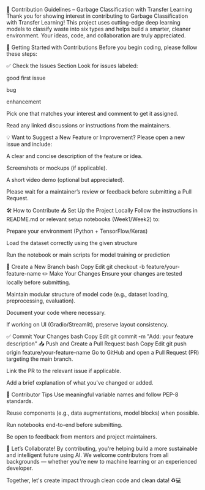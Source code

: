 🧠 Contribution Guidelines – Garbage Classification with Transfer Learning
Thank you for showing interest in contributing to Garbage Classification with Transfer Learning!
This project uses cutting-edge deep learning models to classify waste into six types and helps build a smarter, cleaner environment. Your ideas, code, and collaboration are truly appreciated.

🚀 Getting Started with Contributions
Before you begin coding, please follow these steps:

✅ Check the Issues Section
Look for issues labeled:

good first issue

bug

enhancement

Pick one that matches your interest and comment to get it assigned.

Read any linked discussions or instructions from the maintainers.

💡 Want to Suggest a New Feature or Improvement?
Please open a new issue and include:

A clear and concise description of the feature or idea.

Screenshots or mockups (if applicable).

A short video demo (optional but appreciated).

Please wait for a maintainer’s review or feedback before submitting a Pull Request.

🛠️ How to Contribute
📥 Set Up the Project Locally
Follow the instructions in README.md or relevant setup notebooks (Week1/Week2) to:

Prepare your environment (Python + TensorFlow/Keras)

Load the dataset correctly using the given structure

Run the notebook or main scripts for model training or prediction

🌿 Create a New Branch
bash
Copy
Edit
git checkout -b feature/your-feature-name
✏️ Make Your Changes
Ensure your changes are tested locally before submitting.

Maintain modular structure of model code (e.g., dataset loading, preprocessing, evaluation).

Document your code where necessary.

If working on UI (Gradio/Streamlit), preserve layout consistency.

✅ Commit Your Changes
bash
Copy
Edit
git commit -m "Add: your feature description"
📤 Push and Create a Pull Request
bash
Copy
Edit
git push origin feature/your-feature-name
Go to GitHub and open a Pull Request (PR) targeting the main branch.

Link the PR to the relevant issue if applicable.

Add a brief explanation of what you've changed or added.

🌟 Contributor Tips
Use meaningful variable names and follow PEP-8 standards.

Reuse components (e.g., data augmentations, model blocks) when possible.

Run notebooks end-to-end before submitting.

Be open to feedback from mentors and project maintainers.

🙌 Let’s Collaborate!
By contributing, you're helping build a more sustainable and intelligent future using AI.
We welcome contributors from all backgrounds — whether you're new to machine learning or an experienced developer.

Together, let's create impact through clean code and clean data! ♻️💻

